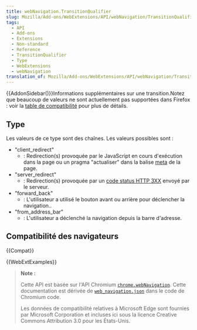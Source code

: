 ```yaml
---
title: webNavigation.TransitionQualifier
slug: Mozilla/Add-ons/WebExtensions/API/webNavigation/TransitionQualifier
tags:
  - API
  - Add-ons
  - Extensions
  - Non-standard
  - Reference
  - TransitionQualifier
  - Type
  - WebExtensions
  - webNavigation
translation_of: Mozilla/Add-ons/WebExtensions/API/webNavigation/TransitionQualifier
---
```


{{AddonSidebar()}}Informations supplémentaires sur une transition.Notez que beaucoup de valeurs ne sont actuellement pas supportées dans Firefox : voir la [table de compatibilité](/fr/Add-ons/WebExtensions/API/WebNavigation/TransitionQualifier#Browser_compatibility) pour plus de détails.

## Type

Les valeurs de ce type sont des chaînes. Les valeurs possibles sont :

- "client_redirect"
  - : Redirection(s) provoquée par le JavaScript en cours d'exécution dans la page ou un pragma "actualiser" dans la balise [meta](/fr/docs/Web/HTML/Element/meta) de la page.
- "server_redirect"
  - : Redirection(s) provoquée par un [code status HTTP 3XX](https://en.wikipedia.org/wiki/List_of_HTTP_status_codes#3xx_Redirection) envoyé par le serveur.
- "forward_back"
  - : L'utilisateur a utilisé le bouton avant ou arrière pour déclencher la navigation..
- "from_address_bar"
  - : L'utilisateur a déclenché la navigation depuis la barre d'adresse.

## Compatibilité des navigateurs

{{Compat}}

{{WebExtExamples}}

> **Note :**
>
> Cette API est basée sur l'API Chromium [`chrome.webNavigation`](https://developer.chrome.com/extensions/webNavigation). Cette documentation est dérivée de [`web_navigation.json`](https://chromium.googlesource.com/chromium/src/+/master/chrome/common/extensions/api/web_navigation.json) dans le code de Chromium code.
>
> Les données de compatibilité relatives à Microsoft Edge sont fournies par Microsoft Corporation et incluses ici sous la licence Creative Commons Attribution 3.0 pour les États-Unis.

<!--
// Copyright 2015 The Chromium Authors. All rights reserved.
//
// Redistribution and use in source and binary forms, with or without
// modification, are permitted provided that the following conditions are
// met:
//
//    * Redistributions of source code must retain the above copyright
// notice, this list of conditions and the following disclaimer.
//    * Redistributions in binary form must reproduce the above
// copyright notice, this list of conditions and the following disclaimer
// in the documentation and/or other materials provided with the
// distribution.
//    * Neither the name of Google Inc. nor the names of its
// contributors may be used to endorse or promote products derived from
// this software without specific prior written permission.
//
// THIS SOFTWARE IS PROVIDED BY THE COPYRIGHT HOLDERS AND CONTRIBUTORS
// "AS IS" AND ANY EXPRESS OR IMPLIED WARRANTIES, INCLUDING, BUT NOT
// LIMITED TO, THE IMPLIED WARRANTIES OF MERCHANTABILITY AND FITNESS FOR
// A PARTICULAR PURPOSE ARE DISCLAIMED. IN NO EVENT SHALL THE COPYRIGHT
// OWNER OR CONTRIBUTORS BE LIABLE FOR ANY DIRECT, INDIRECT, INCIDENTAL,
// SPECIAL, EXEMPLARY, OR CONSEQUENTIAL DAMAGES (INCLUDING, BUT NOT
// LIMITED TO, PROCUREMENT OF SUBSTITUTE GOODS OR SERVICES; LOSS OF USE,
// DATA, OR PROFITS; OR BUSINESS INTERRUPTION) HOWEVER CAUSED AND ON ANY
// THEORY OF LIABILITY, WHETHER IN CONTRACT, STRICT LIABILITY, OR TORT
// (INCLUDING NEGLIGENCE OR OTHERWISE) ARISING IN ANY WAY OUT OF THE USE
// OF THIS SOFTWARE, EVEN IF ADVISED OF THE POSSIBILITY OF SUCH DAMAGE.
-->
